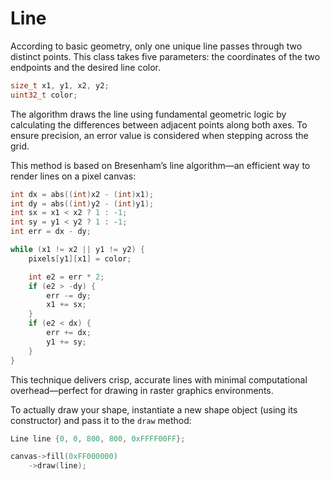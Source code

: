 # Line

According to basic geometry, only one unique line passes through two distinct points. This class takes five parameters: the coordinates of the two endpoints and the desired line color.

```cpp
size_t x1, y1, x2, y2;
uint32_t color;
```

The algorithm draws the line using fundamental geometric logic by calculating the differences between adjacent points along both axes. To ensure precision, an error value is considered when stepping across the grid.

This method is based on Bresenham’s line algorithm—an efficient way to render lines on a pixel canvas:

```cpp
int dx = abs((int)x2 - (int)x1);
int dy = abs((int)y2 - (int)y1);
int sx = x1 < x2 ? 1 : -1;
int sy = y1 < y2 ? 1 : -1;
int err = dx - dy;

while (x1 != x2 || y1 != y2) {
    pixels[y1][x1] = color;

    int e2 = err * 2;
    if (e2 > -dy) {
        err -= dy;
        x1 += sx;
    }
    if (e2 < dx) {
        err += dx;
        y1 += sy;
    }
}
```

This technique delivers crisp, accurate lines with minimal computational overhead—perfect for drawing in raster graphics environments.

To actually draw your shape, instantiate a new shape object (using its constructor) and pass it to the `draw` method:
```cpp
Line line {0, 0, 800, 800, 0xFFFF00FF};

canvas->fill(0xFF000000)
    ->draw(line);
```